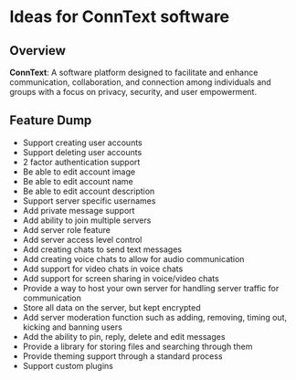 # Ideas for ConnText software

## Overview
**ConnText**: A software platform designed to facilitate and enhance communication, collaboration, and connection among individuals and groups with a focus on privacy, security, and user empowerment.

## Feature Dump
- Support creating user accounts
- Support deleting user accounts
- 2 factor authentication support
- Be able to edit account image
- Be able to edit account name
- Be able to edit account description
- Support server specific usernames
- Add private message support
- Add ability to join multiple servers
- Add server role feature
- Add server access level control
- Add creating chats to send text messages
- Add creating voice chats to allow for audio communication
- Add support for video chats in voice chats
- Add support for screen sharing in voice/video chats
- Provide a way to host your own server for handling server traffic for communication
- Store all data on the server, but kept encrypted
- Add server moderation function such as adding, removing, timing out, kicking and banning users
- Add the ability to pin, reply, delete and edit messages
- Provide a library for storing files and searching through them
- Provide theming support through a standard process
- Support custom plugins
